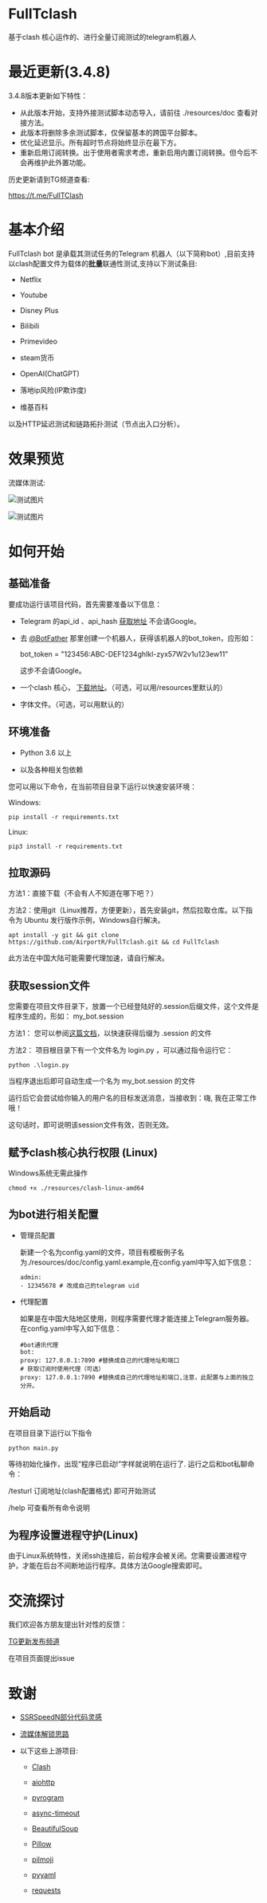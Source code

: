 # FullTclash

基于clash 核心运作的、进行全量订阅测试的telegram机器人

# 最近更新(3.4.8)

3.4.8版本更新如下特性：

- 从此版本开始，支持外接测试脚本动态导入，请前往 ./resources/doc 查看对接方法。
- 此版本将删除多余测试脚本，仅保留基本的跨国平台脚本。
- 优化延迟显示。所有超时节点将始终显示在最下方。
- 重新启用订阅转换。出于使用者需求考虑，重新启用内置订阅转换。但今后不会再维护此外置功能。

历史更新请到TG频道查看: 

https://t.me/FullTClash

# 基本介绍

FullTclash bot 是承载其测试任务的Telegram 机器人（以下简称bot）,目前支持以clash配置文件为载体的**批量**联通性测试,支持以下测试条目:

- Netflix

- Youtube

- Disney Plus

- Bilibili

- Primevideo
- steam货币
- OpenAI(ChatGPT)
- 落地ip风险(IP欺诈度)
- 维基百科

以及HTTP延迟测试和链路拓扑测试（节点出入口分析）。

# 效果预览

流媒体测试:

![测试图片](https://upload.cc/i1/2022/09/11/fEY9zU.png)

![测试图片](https://upload.cc/i1/2022/09/11/0w2sMB.png)

# 如何开始

## 基础准备

要成功运行该项目代码，首先需要准备以下信息：

- Telegram 的api_id 、api_hash [获取地址](https://my.telegram.org/apps) 不会请Google。

- 去 [@BotFather](https://t.me/BotFather) 那里创建一个机器人，获得该机器人的bot_token，应形如：
  
  bot_token = "123456:ABC-DEF1234ghIkl-zyx57W2v1u123ew11"
  
  这步不会请Google。

- 一个clash 核心， [下载地址](https://github.com/Dreamacro/clash/releases)。（可选，可以用/resources里默认的）

- 字体文件。（可选，可以用默认的）

## 环境准备

- Python 3.6 以上

- 以及各种相关包依赖

您可以用以下命令，在当前项目目录下运行以快速安装环境：

Windows:

```
pip install -r requirements.txt
```

Linux:

```
pip3 install -r requirements.txt
```

## 拉取源码

方法1：直接下载（不会有人不知道在哪下吧？）

方法2：使用git（Linux推荐，方便更新），首先安装git，然后拉取仓库。以下指令为 Ubuntu 发行版作示例，Windows自行解决。

```
apt install -y git && git clone https://github.com/AirportR/FullTclash.git && cd FullTclash
```

此方法在中国大陆可能需要代理加速，请自行解决。

## 获取session文件

您需要在项目文件目录下，放置一个已经登陆好的.session后缀文件，这个文件是程序生成的，形如： my_bot.session

方法1： 您可以参阅[这篇文档](https://docs.pyrogram.org/start/auth)，以快速获得后缀为 .session 的文件

方法2： 项目根目录下有一个文件名为 login.py ，可以通过指令运行它：

```
python .\login.py
```

当程序退出后即可自动生成一个名为 my_bot.session 的文件

运行后它会尝试给你输入的用户名的目标发送消息，当接收到：嗨, 我在正常工作哦！

这句话时，即可说明该session文件有效，否则无效。

## 赋予clash核心执行权限 (Linux)

Windows系统无需此操作

```
chmod +x ./resources/clash-linux-amd64
```

## 为bot进行相关配置

- 管理员配置
  
  新建一个名为config.yaml的文件，项目有模板例子名为./resources/doc/config.yaml.example,在config.yaml中写入如下信息： 
  
  ```
  admin:
  - 12345678 # 改成自己的telegram uid
  ```

- 代理配置
  
  如果是在中国大陆地区使用，则程序需要代理才能连接上Telegram服务器。在config.yaml中写入如下信息： 
  
  ```
  #bot通讯代理
  bot:
  proxy: 127.0.0.1:7890 #替换成自己的代理地址和端口
  # 获取订阅时使用代理（可选）
  proxy: 127.0.0.1:7890 #替换成自己的代理地址和端口,注意，此配置与上面的独立分开。
  ```

## 开始启动

在项目目录下运行以下指令

```
python main.py
```

等待初始化操作，出现“程序已启动!”字样就说明在运行了.
运行之后和bot私聊命令：

/testurl 订阅地址(clash配置格式)
即可开始测试

/help 可查看所有命令说明

## 为程序设置进程守护(Linux)

由于Linux系统特性，关闭ssh连接后，前台程序会被关闭。您需要设置进程守护，才能在后台不间断地运行程序。具体方法Google搜索即可。

# 交流探讨

我们欢迎各方朋友提出针对性的反馈：

[TG更新发布频道](https://t.me/FullTClash)

在项目页面提出issue

# 致谢

- [SSRSpeedN部分代码灵感](https://github.com/PauperZ/SSRSpeedN)

- [流媒体解锁思路](https://github.com/lmc999/RegionRestrictionCheck)

- 以下这些上游项目:
  
  - [Clash](https://github.com/Dreamacro/clash)
  
  - [aiohttp](https://github.com/aio-libs/aiohttp)
  
  - [pyrogram](https://github.com/pyrogram/pyrogram)
  
  - [async-timeout](https://github.com/aio-libs/async-timeout)
  
  - [BeautifulSoup](https://www.crummy.com/software/BeautifulSoup/)
  
  - [Pillow](https://github.com/python-pillow/Pillow)
  
  - [pilmoji](https://github.com/jay3332/pilmoji)
  
  - [pyyaml](https://github.com/yaml/pyyaml)
  
  - [requests](https://github.com/psf/requests)
